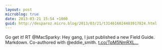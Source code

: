 ```yaml
---
layout: post
microblog: true
date: 2013-03-21 15:54 +1000
guid: http://desparoz.micro.blog/2013/03/21/t314616024483917824.html
---
```

Go get it! RT @MacSparky: Hey gang, I just published a new Field Guide. Markdown. Co-authored with @eddie_smith. [t.co/TpM5NmRXL...](http://t.co/TpM5NmRXLN)
